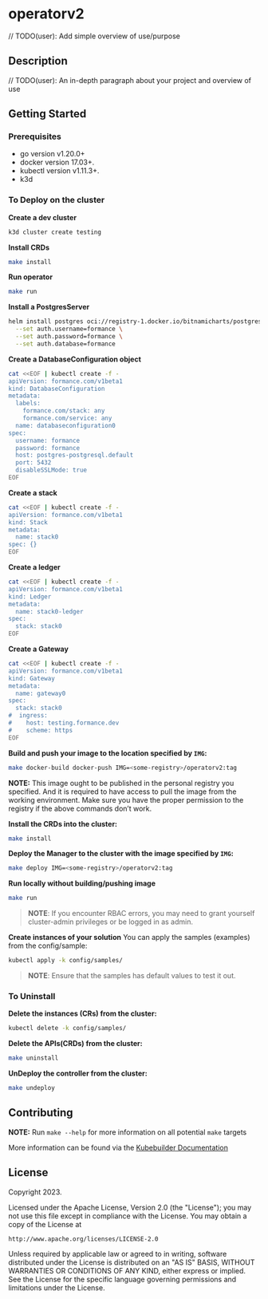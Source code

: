 # operatorv2
// TODO(user): Add simple overview of use/purpose

## Description
// TODO(user): An in-depth paragraph about your project and overview of use

## Getting Started

### Prerequisites
- go version v1.20.0+
- docker version 17.03+.
- kubectl version v1.11.3+.
- k3d

### To Deploy on the cluster

**Create a dev cluster**

```sh
k3d cluster create testing
```

**Install CRDs**

```sh
make install
```

**Run operator**

```sh
make run
```

**Install a PostgresServer**

```sh
helm install postgres oci://registry-1.docker.io/bitnamicharts/postgresql \
  --set auth.username=formance \
  --set auth.password=formance \
  --set auth.database=formance
```

**Create a DatabaseConfiguration object**

```sh
cat <<EOF | kubectl create -f -
apiVersion: formance.com/v1beta1
kind: DatabaseConfiguration
metadata:
  labels:
    formance.com/stack: any
    formance.com/service: any
  name: databaseconfiguration0
spec:
  username: formance
  password: formance
  host: postgres-postgresql.default
  port: 5432
  disableSSLMode: true
EOF
```

**Create a stack**

```sh
cat <<EOF | kubectl create -f -
apiVersion: formance.com/v1beta1
kind: Stack
metadata:
  name: stack0
spec: {}
EOF
```

**Create a ledger**

```sh
cat <<EOF | kubectl create -f -
apiVersion: formance.com/v1beta1
kind: Ledger
metadata:
  name: stack0-ledger
spec:
  stack: stack0
EOF
```

**Create a Gateway**

```sh
cat <<EOF | kubectl create -f -
apiVersion: formance.com/v1beta1
kind: Gateway
metadata:
  name: gateway0
spec:
  stack: stack0
#  ingress:
#    host: testing.formance.dev
#    scheme: https
EOF
```

**Build and push your image to the location specified by `IMG`:**

```sh
make docker-build docker-push IMG=<some-registry>/operatorv2:tag
```

**NOTE:** This image ought to be published in the personal registry you specified. 
And it is required to have access to pull the image from the working environment. 
Make sure you have the proper permission to the registry if the above commands don’t work.

**Install the CRDs into the cluster:**

```sh
make install
```

**Deploy the Manager to the cluster with the image specified by `IMG`:**

```sh
make deploy IMG=<some-registry>/operatorv2:tag
```

**Run locally without building/pushing image**

```sh
make run
```

> **NOTE**: If you encounter RBAC errors, you may need to grant yourself cluster-admin 
privileges or be logged in as admin.

**Create instances of your solution**
You can apply the samples (examples) from the config/sample:

```sh
kubectl apply -k config/samples/
```

>**NOTE**: Ensure that the samples has default values to test it out.

### To Uninstall
**Delete the instances (CRs) from the cluster:**

```sh
kubectl delete -k config/samples/
```

**Delete the APIs(CRDs) from the cluster:**

```sh
make uninstall
```

**UnDeploy the controller from the cluster:**

```sh
make undeploy
```

## Contributing

**NOTE:** Run `make --help` for more information on all potential `make` targets

More information can be found via the [Kubebuilder Documentation](https://book.kubebuilder.io/introduction.html)

## License

Copyright 2023.

Licensed under the Apache License, Version 2.0 (the "License");
you may not use this file except in compliance with the License.
You may obtain a copy of the License at

    http://www.apache.org/licenses/LICENSE-2.0

Unless required by applicable law or agreed to in writing, software
distributed under the License is distributed on an "AS IS" BASIS,
WITHOUT WARRANTIES OR CONDITIONS OF ANY KIND, either express or implied.
See the License for the specific language governing permissions and
limitations under the License.

